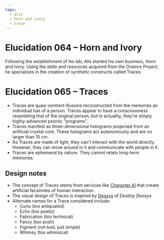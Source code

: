 ```yaml
---
tags:
  - alis
  - horn and ivory
  - trace
---
```


# Elucidation 064 – Horn and Ivory

Following the establishment of his lab, Alis started his own business, Horn and Ivory. Using the skills and resources acquired from the Oneiros Project, he specializes in the creation of synthetic constructs called Traces.

# Elucidation 065 – Traces

- Traces are quasi-sentient illusions reconstructed from the memories an individual has of a person. Traces appear to have a consciousness resembling that of the original person, but in actuality, they're simply highly-advanced psionic "programs".
- Traces manifest as three-dimensional holograms projected from an artificial crystal core. These holograms act autonomously and are no larger than 15 cm.
- As Traces are made of light, they can't interact with the world directly. However, they can move around in it and communicate with people in it.
- Traces are ephemeral by nature. They cannot retain long-term memories.

## Design notes

- The concept of Traces stems from services like [Character.AI](https://en.wikipedia.org/wiki/Character.ai) that create artificial facsimiles of human interaction.
- The visual design of Traces is inspired by [Deoxys](<https://bulbapedia.bulbagarden.net/wiki/Deoxys_(M07)#/media/File:Second_Deoxys_light_form.png>) of _Destiny Deoxys_.
- Alternate names for a Trace considered include:
  - Curio (too antiquated)
  - Echo (too poetic)
  - Fabrication (too technical)
  - Fancy (too posh)
  - Figment (not bad, just simple)
  - Whimsy (too whimsical)
